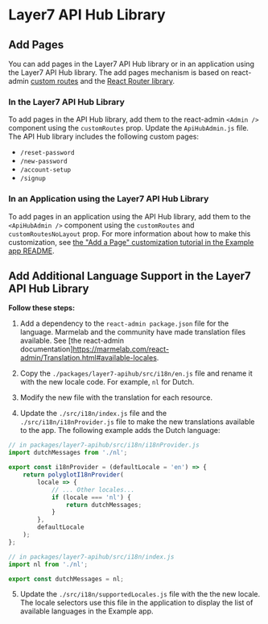 # Layer7 API Hub Library

## Add Pages

You can add pages in the Layer7 API Hub library or in an application using the Layer7 API Hub library. The add pages mechanism is based on react-admin [custom routes](https://marmelab.com/react-admin/Admin.html#customroutes) and the [React Router library](https://reacttraining.com/react-router/).

### In the Layer7 API Hub Library

To add pages in the API Hub library, add them to the react-admin ``<Admin />`` component using the `customRoutes` prop. Update the `ApiHubAdmin.js` file. The API Hub library includes the following custom pages:

- `/reset-password`
- `/new-password`
- `/account-setup`
- `/signup`

### In an Application using the Layer7 API Hub Library

To add pages in an application using the API Hub library, add them to the ``<ApiHubAdmin />`` component using the `customRoutes` and `customRoutesNoLayout` prop. For more information about how to make this customization, see [the "Add a Page" customization tutorial in the Example app README](../../packages/example/README.md#add-a-page).

## Add Additional Language Support in the Layer7 API Hub Library

**Follow these steps:**

1. Add a dependency to the `react-admin package.json` file for the language. Marmelab and the community have made translation files available. See [the react-admin documentation]<https://marmelab.com/react-admin/Translation.html#available-locales>.

2. Copy the `./packages/layer7-apihub/src/i18n/en.js` file and rename it with the new locale code. For example, `nl` for Dutch.

3. Modify the new file with the translation for each resource.

4. Update the `./src/i18n/index.js` file and the `./src/i18n/i18nProvider.js` file to make the new translations available to the app. The following example adds the Dutch language:

``` js
// in packages/layer7-apihub/src/i18n/i18nProvider.js
import dutchMessages from './nl';

export const i18nProvider = (defaultLocale = 'en') => {
    return polyglotI18nProvider(
        locale => {
            // ... Other locales...
            if (locale === 'nl') {
                return dutchMessages;
            }
        },
        defaultLocale
    );
};
```

``` js
// in packages/layer7-apihub/src/i18n/index.js
import nl from './nl';

export const dutchMessages = nl;
```

5. Update the `./src/i18n/supportedLocales.js` file with the the new locale. The locale selectors use this file in the application to display the list of available languages in the Example app.
